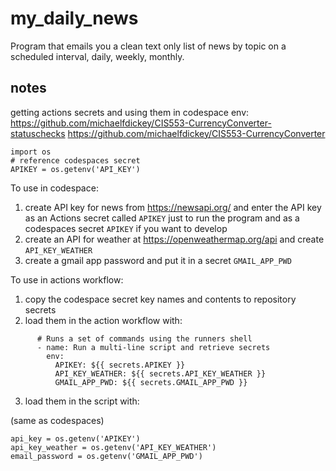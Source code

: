 # my_daily_news

Program that emails you a clean text only list of news by topic on a scheduled interval, daily, weekly, monthly. 

## notes
 
getting actions secrets and using them in codespace env:
https://github.com/michaelfdickey/CIS553-CurrencyConverter-statuschecks
https://github.com/michaelfdickey/CIS553-CurrencyConverter

```
import os
# reference codespaces secret
APIKEY = os.getenv('API_KEY')
```

To use in codespace:

1) create API key for news from https://newsapi.org/ and enter the API key as an Actions secret called `APIKEY` just to run the program and as a codespaces secret `APIKEY` if you want to develop
2) create an API for weather at https://openweathermap.org/api and create `API_KEY_WEATHER`
3) create a gmail app password and put it in a secret `GMAIL_APP_PWD`

To use in actions workflow:

1) copy the codespace secret key names and contents to repository secrets
2) load them in the action workflow with:

```
      # Runs a set of commands using the runners shell
      - name: Run a multi-line script and retrieve secrets
        env:
          APIKEY: ${{ secrets.APIKEY }}
          API_KEY_WEATHER: ${{ secrets.API_KEY_WEATHER }}
          GMAIL_APP_PWD: ${{ secrets.GMAIL_APP_PWD }}
```

3) load them in the script with:

(same as codespaces)

```
api_key = os.getenv('APIKEY')
api_key_weather = os.getenv('API_KEY_WEATHER')
email_password = os.getenv('GMAIL_APP_PWD')
```
